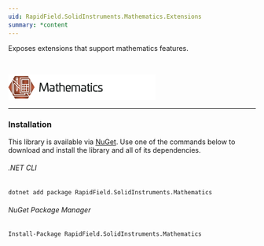 ```yaml
---
uid: RapidField.SolidInstruments.Mathematics.Extensions
summary: *content
---
```


<!--
Copyright (c) RapidField LLC. Licensed under the MIT License. See LICENSE.txt in the project root for license information.
-->

Exposes extensions that support mathematics features.

<br />

![Mathematics label](../images/Label.Mathematics.300w.png)
- - -

### Installation

This library is available via [NuGet](https://docs.microsoft.com/en-us/nuget/quickstart/install-and-use-a-package-in-visual-studio). Use one of the commands below to download and install the library and all of its dependencies.

###### .NET CLI

```shell
dotnet add package RapidField.SolidInstruments.Mathematics
```

###### NuGet Package Manager

```shell
Install-Package RapidField.SolidInstruments.Mathematics
```